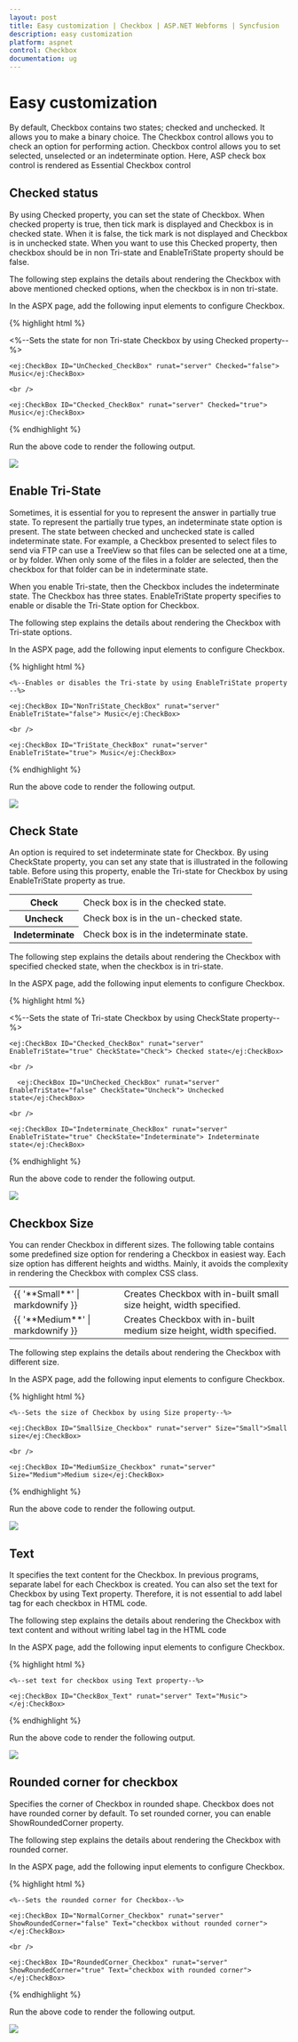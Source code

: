 ```yaml
---
layout: post
title: Easy customization | Checkbox | ASP.NET Webforms | Syncfusion
description: easy customization
platform: aspnet
control: Checkbox
documentation: ug
---
```


# Easy customization

By default, Checkbox contains two states; checked and unchecked. It allows you to make a binary choice. The Checkbox control allows you to check an option for performing action. Checkbox control allows you to set selected, unselected or an indeterminate option. Here, ASP check box control is rendered as Essential Checkbox control

## Checked status

By using Checked property, you can set the state of Checkbox. When checked property is true, then tick mark is displayed and Checkbox is in checked state. When it is false, the tick mark is not displayed and Checkbox is in unchecked state. When you want to use this Checked property, then checkbox should be in non Tri-state and EnableTriState property should be false.

The following step explains the details about rendering the Checkbox with above mentioned checked options, when the checkbox is in non tri-state.

In the ASPX page, add the following input elements to configure Checkbox.



{% highlight html %}

  <%--Sets the state for non Tri-state Checkbox by using Checked property--%>

    <ej:CheckBox ID="UnChecked_CheckBox" runat="server" Checked="false"> Music</ej:CheckBox>

    <br />

    <ej:CheckBox ID="Checked_CheckBox" runat="server" Checked="true"> Music</ej:CheckBox>



{% endhighlight %}



Run the above code to render the following output.



![](Easy-customization_images/Easy-customization_img1.png)



## Enable Tri-State

Sometimes, it is essential for you to represent the answer in partially true state. To represent the partially true types, an indeterminate state option is present. The state between checked and unchecked state is called indeterminate state. For example, a Checkbox presented to select files to send via FTP can use a TreeView so that files can be selected one at a time, or by folder. When only some of the files in a folder are selected, then the checkbox for that folder can be in indeterminate state.

When you enable Tri-state, then the Checkbox includes the indeterminate state. The Checkbox has three states. EnableTriState property specifies to enable or disable the Tri-State option for Checkbox. 

The following step explains the details about rendering the Checkbox with Tri-state options.

In the ASPX page, add the following input elements to configure Checkbox.

{% highlight html %}

	<%--Enables or disables the Tri-state by using EnableTriState property --%>

    <ej:CheckBox ID="NonTriState_CheckBox" runat="server" EnableTriState="false"> Music</ej:CheckBox>

    <br />

    <ej:CheckBox ID="TriState_CheckBox" runat="server" EnableTriState="true"> Music</ej:CheckBox>



{% endhighlight %}



Run the above code to render the following output.

![](Easy-customization_images/Easy-customization_img2.png)



## Check State

An option is required to set indeterminate state for Checkbox. By using CheckState property, you can set any state that is illustrated in the following table. Before using this property, enable the Tri-state for Checkbox by using EnableTriState property as true.

<table>
<tr>
<th>
Check</th><td>
Check box is in the checked state.</td></tr>
<tr>
<th>
Uncheck</th><td>
Check box is in the un-checked state.</td></tr>
<tr>
<th>
Indeterminate</th><td>
Check box is in the indeterminate state.</td></tr>
</table>


The following step explains the details about rendering the Checkbox with specified checked state, when the checkbox is in tri-state.

In the ASPX page, add the following input elements to configure Checkbox.

{% highlight html %}

<%--Sets the state of Tri-state Checkbox by using CheckState property--%>



    <ej:CheckBox ID="Checked_CheckBox" runat="server" EnableTriState="true" CheckState="Check"> Checked state</ej:CheckBox>

    <br />

      <ej:CheckBox ID="UnChecked_CheckBox" runat="server" EnableTriState="false" CheckState="Uncheck"> Unchecked state</ej:CheckBox>

    <br />

    <ej:CheckBox ID="Indeterminate_CheckBox" runat="server" EnableTriState="true" CheckState="Indeterminate"> Indeterminate state</ej:CheckBox>



{% endhighlight %}



Run the above code to render the following output.

![](Easy-customization_images/Easy-customization_img3.png)



## Checkbox Size

You can render Checkbox in different sizes. The following table contains some predefined size option for rendering a Checkbox in easiest way. Each size option has different heights and widths. Mainly, it avoids the complexity in rendering the Checkbox with complex CSS class. 

<table>
	<tr>
		<td>{{ '**Small**' | markdownify }}</td>
		<td>Creates Checkbox with in-built small size height, width specified.</td>
	</tr>
	<tr>
		<td>{{ '**Medium**' | markdownify }}</td>
		<td>Creates Checkbox with in-built medium size height, width specified.</td>
	</tr>
</table>


The following step explains the details about rendering the Checkbox with different size.

In the ASPX page, add the following input elements to configure Checkbox.

{% highlight html %}

    <%--Sets the size of Checkbox by using Size property--%>

    <ej:CheckBox ID="SmallSize_Checkbox" runat="server" Size="Small">Small size</ej:CheckBox>

    <br />

    <ej:CheckBox ID="MediumSize_Checkbox" runat="server" Size="Medium">Medium size</ej:CheckBox>

{% endhighlight %}



Run the above code to render the following output.


![](Easy-customization_images/Easy-customization_img4.png)



## Text

It specifies the text content for the Checkbox. In previous programs, separate label for each Checkbox is created. You can also set the text for Checkbox by using Text property. Therefore, it is not essential to add label tag for each checkbox in HTML code.

The following step explains the details about rendering the Checkbox with text content and without writing label tag in the HTML code

In the ASPX page, add the following input elements to configure Checkbox.

{% highlight html %}

	<%--set text for checkbox using Text property--%>

    <ej:CheckBox ID="CheckBox_Text" runat="server" Text="Music"> </ej:CheckBox>

{% endhighlight %}



Run the above code to render the following output.

![](Easy-customization_images/Easy-customization_img5.png)



## Rounded corner for checkbox

Specifies the corner of Checkbox in rounded shape. Checkbox does not have rounded corner by default. To set rounded corner, you can enable ShowRoundedCorner property.

The following step explains the details about rendering the Checkbox with rounded corner.

In the ASPX page, add the following input elements to configure Checkbox.

{% highlight html %}

	<%--Sets the rounded corner for Checkbox--%>

    <ej:CheckBox ID="NormalCorner_Checkbox" runat="server" ShowRoundedCorner="false" Text="checkbox without rounded corner"> </ej:CheckBox>

    <br />

    <ej:CheckBox ID="RoundedCorner_Checkbox" runat="server" ShowRoundedCorner="true" Text="checkbox with rounded corner"></ej:CheckBox>

{% endhighlight %}


Run the above code to render the following output.

![](Easy-customization_images/Easy-customization_img6.png)



